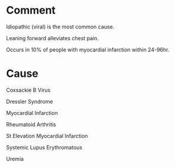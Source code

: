 # Comment

Idiopathic (viral) is the most common cause.

Leaning forward alleviates chest pain.

Occurs in 10% of people with myocardial infarction within 24-96hr.

# Cause

Coxsackie B Virus

Dressler Syndrome

Myocardial Infarction

Rheumatoid Arthritis

St Elevation Myocardial Infarction

Systemic Lupus Erythromatous

Uremia
